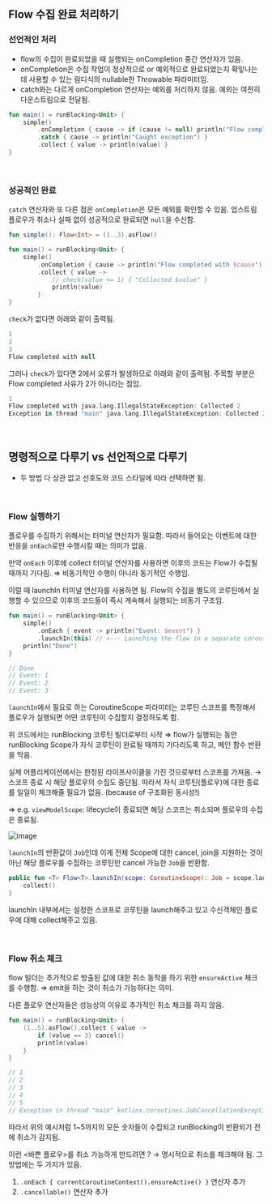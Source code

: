 ## ****Flow 수집 완료 처리하기****

### ****선언적인 처리****

- flow의 수집이 완료되었을 때 실행되는 onCompletion 중간 연산자가 있음.
- onCompletion은 수집 작업이 정상적으로 or 예외적으로 완료되었는지 확잏나는데 사용할 수 있는 람디식의 nullable한 Throwable 파라미터임.
- catch와는 다르게 onCompletion 연산자는 예외를 처리하지 않음. 예외는 여전히 다운스트림으로 전달됨.

```kotlin
fun main() = runBlocking<Unit> {
    simple()
        .onCompletion { cause -> if (cause != null) println("Flow completed exceptionally") }
        .catch { cause -> println("Caught exception") }
        .collect { value -> println(value) }
}
```

<br/>

### ****성공적인 완료****

`catch` 연산자와 또 다른 점은 `onCompletion`은 모든 예외를 확인할 수 있음. 업스트림 플로우가 취소나 실패 없이 성공적으로 완료되면 `null`을 수신함. 

```kotlin
fun simple(): Flow<Int> = (1..3).asFlow()

fun main() = runBlocking<Unit> {
    simple()
        .onCompletion { cause -> println("Flow completed with $cause") }
        .collect { value ->
            // check(value <= 1) { "Collected $value" }
            println(value)
        }
}
```

`check`가 없다면 아래와 같이 출력됨.

```kotlin
1
2
3
Flow completed with null
```

그러나 `check`가 있다면 2에서 오류가 발생하므로 아래와 같이 출력됨. 주목할 부분은 Flow completed 사유가 2가 아니라는 점임. 

```kotlin
1
Flow completed with java.lang.IllegalStateException: Collected 2
Exception in thread "main" java.lang.IllegalStateException: Collected 2
```

<br/>

## ****명령적으로 다루기 vs 선언적으로 다루기****

- 두 방법 다 상관 없고 선호도와 코드 스타일에 따라 선택하면 됨.

<br/>

### ****Flow 실행하기****

플로우를 수집하기 위해서는 터미널 연산자가 필요함. 따라서 들어오는 이벤트에 대한 반응을 `onEach`로만 수행시킬 때는 의미가 없음. 

만약 `onEach` 이후에 collect 터미널 연산자를 사용하면 이후의 코드는 Flow가 수집될 때까지 기다림. ⇒ 비동기적인 수행이 아니라 동기적인 수행임.

이럴 때 launchIn 터미널 연산자를 사용하면 됨. Flow의 수집을 별도의 코루틴에서 실행할 수 있으므로 이후의 코드들이 즉시 계속해서 실행되는 비동기 구조임.

```kotlin
fun main() = runBlocking<Unit> {
    simple()
        .onEach { event -> println("Event: $event") }
        .launchIn(this) // <--- Launching the flow in a separate coroutine
    println("Done")
}

// Done
// Event: 1
// Event: 2
// Event: 3
```

`launchIn`에서 필요로 하는 CoroutineScope 파라미터는 코루틴 스코프를 특정해서 플로우가 실행되면 어떤 코루틴이 수집할지 결정하도록 함. 

위 코드에서는 runBlocking 코루틴 빌더로부터 시작 ⇒ flow가 실행되는 동안 runBlocking Scope가 자식 코루틴이 완료될 때까지 기다리도록 하고, 메인 함수 반환을 막음.

실제 어플리케이션에서는 한정된 라이프사이클을 가진 것으로부터 스코프를 가져옴. → 스코프 종료 시 해당 플로우의 수집도 중단됨. 따라서 자식 코루틴(플로우)에 대한 종료를 일일이 체크해줄 필요가 없음. (because of 구조화된 동시성!)

⇒ e.g. `viewModelScope`: lifecycle이 종료되면 해당 스코프는 취소되며 플로우의 수집은 종료됨. 

![image](https://github.com/eunjjungg/TIL/assets/100047095/5c4fdf70-f01d-4e5a-b25b-c2e58bd4a8c7)

`launchIn`의 반환값이 `Job`인데 이게 전체 Scope에 대한 cancel, join을 지원하는 것이 아닌 해당 플로우를 수집하는 코루틴만 cancel 가능한 `Job`을 반환함. 

```kotlin
public fun <T> Flow<T>.launchIn(scope: CoroutineScope): Job = scope.launch {
    collect()
}
```

launchIn 내부에서는 설정한 스코프로 코루틴을 launch해주고 있고 수신객체인 플로우에 대해 collect해주고 있음. 

<br/>

### ****Flow 취소 체크****

flow 빌더는 추가적으로 방출된 값에 대한 취소 동작을 하기 위한 `ensureActive` 체크를 수행함. ⇒ emit을 하는 것이 취소가 가능하다는 의미. 

다른 플로우 연산자들은 성능상의 이유로 추가적인 취소 체크를 하지 않음. 

```kotlin
fun main() = runBlocking<Unit> {
    (1..5).asFlow().collect { value -> 
        if (value == 3) cancel()  
        println(value)
    } 
}

// 1
// 2
// 3
// 4
// 5
// Exception in thread "main" kotlinx.coroutines.JobCancellationException:
```

따라서 위의 예시처럼 1~5까지의 모든 숫자들이 수집되고 runBlocking이 반환되기 전에 취소가 감지됨.

이런 <바쁜 플로우>를 취소 가능하게 만드려면 ? → 명시적으로 취소를 체크해야 됨. 그 방법에는 두 가지가 있음.

1. `.onEach { currentCoroutineContext().ensureActive() }` 연산자 추가
2. `.cancellable()` 연산자 추가
